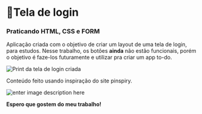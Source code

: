 
# 📲Tela de login
### Praticando HTML, CSS e FORM

Aplicação criada com o objetivo de criar um layout de uma tela de login, para estudos.
Nesse trabalho, os botões **ainda** não estão funcionais, porém o objetivo é faze-los futuramente e utilizar pra criar um app to-do.

![Print da tela de login criada](https://lh3.googleusercontent.com/pw/AMWts8BreZqoVVWJrhD5uJLuz6Iyua-COnkXRIKCaQIAbExJ_xnQFgTMtNn_vgSBpJ6FmNi9XQUdVqFgty9h7Qv3oJv1pDWYV3lc2w1swtL2tcfOyXmwDJgAvSWGYHgvMssmwrO69GpyP6RGslHGBLtcRbI=w1028-h608-no?authuser=2)

Conteúdo feito usando inspiração do site pinspiry.

![enter image description here](https://media0.giphy.com/media/Jl0T1gCUKl1PETWZOq/giphy.gif?cid=ecf05e47kphlan2liwl4x3tu6xhwjl7r5l2r3tvpv4mjwdh8&rid=giphy.gif&ct=g)

**Espero que gostem do meu trabalho!** 

